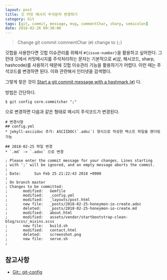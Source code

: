 ```yaml
---
layout: post
title: 깃 커밋 메시지 주석문자 변경하기
category: Git
tags: [git, commit, message, msg, commentChar, sharp, semicolon]
date: 2018-02-26 09:30:00
---
```


> Change git commit commentChar (``#``) change to (``;``)


깃헙을 사용한다면 깃헙 이슈관리를 위해서 ``#{issue-number}``을 활용하고 싶어한다. 그런데 깃에서 커밋메시지를 주석처리하는 문자는 기본적으로 ``#``(샵, 해시코드, sharp, hashcode)를 사용하기 때문에 깃헙 이슈관리 기능을 활용하기가 어렵다. 이런 때는 주석코드를 변경하면 된다. 이와 관련해서 인터넷을 검색했다.

그렇게 찾은 것이 [Start a git commit message with a hashmark (``#``)](https://stackoverflow.com/questions/2788092/start-a-git-commit-message-with-a-hashmark) 다.

방법은 간단하다.

```console
$ git config core.commitchar ";"
```

으로 변경하면 다음과 같은 형태로 메시지 주석코드가 변경된다.

```
# 변경사항
## config.yml
* jekyll-asciidoc 추가: ASCIIDOC(`.adoc`) 형식으로 작성한 텍스트 파일을 랜더링가능

## 2018-02-25 파일 변경
* `.md` -> `.adoc` 으로 변경

; Please enter the commit message for your changes. Lines starting
; with ';' will be ignored, and an empty message aborts the commit.
;
; Date:      Sun Feb 25 21:22:43 2018 +0900
;
; On branch master
; Changes to be committed:
;       modified:   Gemfile
;       modified:   _config.yml
;       modified:   _layouts/post.html
;       new file:   _posts/2018-02-25-honeymon-io-create.adoc
;       deleted:    _posts/2018-02-25-honeymon-io-create.md
;       modified:   about.html
;       modified:   assets/vendor/startbootstrap-clean-blog/scss/_mixins.scss
;       new file:   build.sh
;       modified:   contact.html
;       deleted:    screenshot.png
;       new file:   serve.sh
;
```

## 참고사항
* [Git:: git-config](https://git-scm.com/docs/git-config/1.8.5#git-config-corecommentchar)
